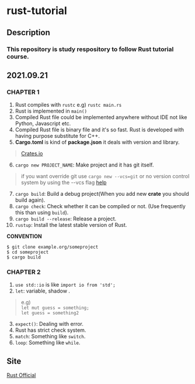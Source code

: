 # rust-tutorial

## Description
### This repository is study respository to follow Rust tutorial course.

## 2021.09.21
### CHAPTER 1
1. Rust compiles with `rustc` e.g) `rustc main.rs`
2. Rust is implemented in `main()`
3. Compiled Rust file could be implemented anywhere without IDE not like Python, Javascript etc.
4. Compiled Rust file is binary file and it's so fast. Rust is developed with having purpose substitute for C++.
5. **Cargo.toml** is kind of **package.json** it deals with version and library.
> [Crates.io](https://crates.io/)
6. `cargo new PROJECT_NAME`: Make project and it has git itself.
> if you want override git use `cargo new --vcs=git` or no version control system by using the --vcs flag [help](https://doc.rust-lang.org/book/ch01-03-hello-cargo.html)
7. `cargo build`: Build a debug project(When you add new **crate** you should build again).
8. `cargo check`: Check whether it can be compiled or not. (Use frequently this than using `build`).
9. `cargo build --release`: Release a project.
10. `rustup`: Install the latest stable version of Rust.

**CONVENTION**
```
$ git clone example.org/someproject
$ cd someproject
$ cargo build
```

### CHAPTER 2
1. `use std::io` is like `import io from 'std';` 
2. `let`: variable, shadow .
> e.g) <br/>`let mut guess = something;`<br/>`let guess = something2`
3. `expect()`: Dealing with error.
4. Rust has strict check system.
5. `match`: Something like `switch`.
6. `loop`: Something like `while`.

## Site
[Rust Official](https://www.rust-lang.org/learn)